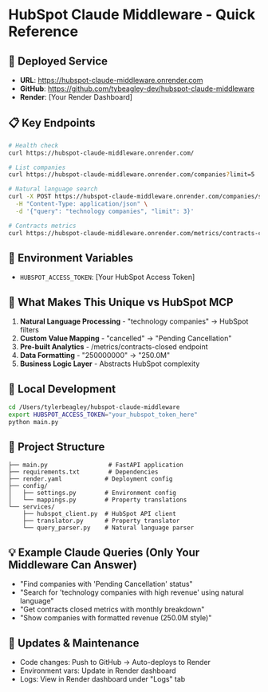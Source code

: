 # HubSpot Claude Middleware - Quick Reference

## 🚀 Deployed Service
- **URL**: https://hubspot-claude-middleware.onrender.com
- **GitHub**: https://github.com/tybeagley-dev/hubspot-claude-middleware
- **Render**: [Your Render Dashboard]

## 📋 Key Endpoints
```bash
# Health check
curl https://hubspot-claude-middleware.onrender.com/

# List companies
curl https://hubspot-claude-middleware.onrender.com/companies?limit=5

# Natural language search
curl -X POST https://hubspot-claude-middleware.onrender.com/companies/search \
  -H "Content-Type: application/json" \
  -d '{"query": "technology companies", "limit": 3}'

# Contracts metrics
curl https://hubspot-claude-middleware.onrender.com/metrics/contracts-closed
```

## 🔑 Environment Variables
- `HUBSPOT_ACCESS_TOKEN`: [Your HubSpot Access Token]

## 🎯 What Makes This Unique vs HubSpot MCP
1. **Natural Language Processing** - "technology companies" → HubSpot filters
2. **Custom Value Mapping** - "cancelled" → "Pending Cancellation"
3. **Pre-built Analytics** - /metrics/contracts-closed endpoint
4. **Data Formatting** - "250000000" → "250.0M"
5. **Business Logic Layer** - Abstracts HubSpot complexity

## 🔧 Local Development
```bash
cd /Users/tylerbeagley/hubspot-claude-middleware
export HUBSPOT_ACCESS_TOKEN="your_hubspot_token_here"
python main.py
```

## 📁 Project Structure
```
├── main.py                 # FastAPI application
├── requirements.txt        # Dependencies
├── render.yaml            # Deployment config
├── config/
│   ├── settings.py        # Environment config
│   └── mappings.py        # Property translations
└── services/
    ├── hubspot_client.py  # HubSpot API client
    ├── translator.py      # Property translator
    └── query_parser.py    # Natural language parser
```

## 💡 Example Claude Queries (Only Your Middleware Can Answer)
- "Find companies with 'Pending Cancellation' status"
- "Search for 'technology companies with high revenue' using natural language"
- "Get contracts closed metrics with monthly breakdown"
- "Show companies with formatted revenue (250.0M style)"

## 🔄 Updates & Maintenance
- Code changes: Push to GitHub → Auto-deploys to Render
- Environment vars: Update in Render dashboard
- Logs: View in Render dashboard under "Logs" tab